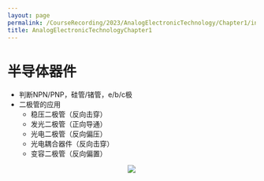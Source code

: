 ```yaml
---
layout: page
permalink: /CourseRecording/2023/AnalogElectronicTechnology/Chapter1/index.html
title: AnalogElectronicTechnologyChapter1
---
```


# 半导体器件

- 判断NPN/PNP，硅管/锗管，e/b/c极
- 二极管的应用
    - 稳压二极管（反向击穿）
    - 发光二极管（正向导通）
    - 光电二极管（反向偏压）
    - 光电耦合器件（反向击穿）
    - 变容二极管（反向偏置）

<div style="display: flex; justify-content: center;">
  <img src="https://cryoushiwo.oss-cn-hangzhou.aliyuncs.com/images/202409071347494.jpg" style="max-width: 80%; height: auto;">
</div><br>

